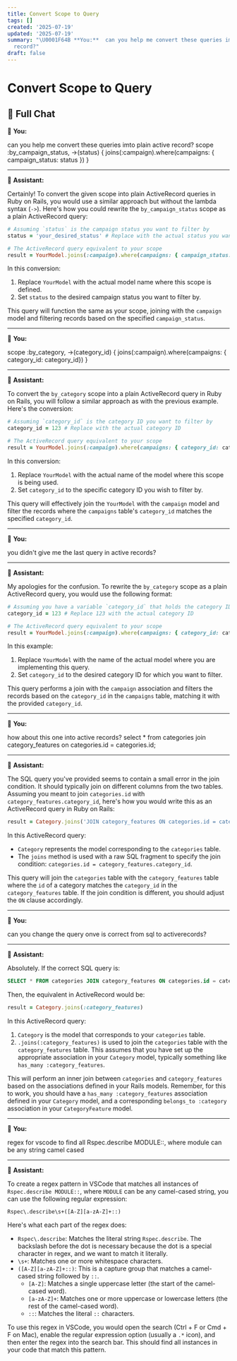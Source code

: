 ```yaml
---
title: Convert Scope to Query
tags: []
created: '2025-07-19'
updated: '2025-07-19'
summary: "\U0001F64B **You:**  can you help me convert these queries imto plain active
  record?"
draft: false
---
```


# Convert Scope to Query

## 🧠 Full Chat

🙋 **You:**

can you help me convert these queries imto plain active record? 
scope :by_campaign_status, ->(status) { joins(:campaign).where(campaigns: { campaign_status: status }) }

---

🤖 **Assistant:**

Certainly! To convert the given scope into plain ActiveRecord queries in Ruby on Rails, you would use a similar approach but without the lambda syntax (`->`). Here's how you could rewrite the `by_campaign_status` scope as a plain ActiveRecord query:

```ruby
# Assuming `status` is the campaign status you want to filter by
status = 'your_desired_status' # Replace with the actual status you want

# The ActiveRecord query equivalent to your scope
result = YourModel.joins(:campaign).where(campaigns: { campaign_status: status })
```

In this conversion:

1. Replace `YourModel` with the actual model name where this scope is defined.
2. Set `status` to the desired campaign status you want to filter by.

This query will function the same as your scope, joining with the `campaign` model and filtering records based on the specified `campaign_status`.

---

🙋 **You:**

scope :by_category, ->(category_id) { joins(:campaign).where(campaigns: { category_id: category_id}) }

---

🤖 **Assistant:**

To convert the `by_category` scope into a plain ActiveRecord query in Ruby on Rails, you will follow a similar approach as with the previous example. Here's the conversion:

```ruby
# Assuming `category_id` is the category ID you want to filter by
category_id = 123 # Replace with the actual category ID

# The ActiveRecord query equivalent to your scope
result = YourModel.joins(:campaign).where(campaigns: { category_id: category_id })
```

In this conversion:

1. Replace `YourModel` with the actual name of the model where this scope is being used.
2. Set `category_id` to the specific category ID you wish to filter by.

This query will effectively join the `YourModel` with the `campaign` model and filter the records where the `campaigns` table's `category_id` matches the specified `category_id`.

---

🙋 **You:**

you didn't give me the last query in active records?

---

🤖 **Assistant:**

My apologies for the confusion. To rewrite the `by_category` scope as a plain ActiveRecord query, you would use the following format:

```ruby
# Assuming you have a variable `category_id` that holds the category ID you want to filter by
category_id = 123 # Replace 123 with the actual category ID

# The ActiveRecord query equivalent to your scope
result = YourModel.joins(:campaign).where(campaigns: { category_id: category_id })
```

In this example:

1. Replace `YourModel` with the name of the actual model where you are implementing this query.
2. Set `category_id` to the desired category ID for which you want to filter.

This query performs a join with the `campaign` association and filters the records based on the `category_id` in the `campaigns` table, matching it with the provided `category_id`.

---

🙋 **You:**

how about this one into active records?
select * from categories join category_features on categories.id = categories.id;

---

🤖 **Assistant:**

The SQL query you've provided seems to contain a small error in the join condition. It should typically join on different columns from the two tables. Assuming you meant to join `categories.id` with `category_features.category_id`, here's how you would write this as an ActiveRecord query in Ruby on Rails:

```ruby
result = Category.joins('JOIN category_features ON categories.id = category_features.category_id')
```

In this ActiveRecord query:

- `Category` represents the model corresponding to the `categories` table.
- The `joins` method is used with a raw SQL fragment to specify the join condition: `categories.id = category_features.category_id`.

This query will join the `categories` table with the `category_features` table where the `id` of a category matches the `category_id` in the `category_features` table. If the join condition is different, you should adjust the `ON` clause accordingly.

---

🙋 **You:**

can you change the query onve is correct from sql to activerecords?

---

🤖 **Assistant:**

Absolutely. If the correct SQL query is:

```sql
SELECT * FROM categories JOIN category_features ON categories.id = category_features.category_id;
```

Then, the equivalent in ActiveRecord would be:

```ruby
result = Category.joins(:category_features)
```

In this ActiveRecord query:

1. `Category` is the model that corresponds to your `categories` table.
2. `.joins(:category_features)` is used to join the `categories` table with the `category_features` table. This assumes that you have set up the appropriate association in your `Category` model, typically something like `has_many :category_features`.

This will perform an inner join between `categories` and `category_features` based on the associations defined in your Rails models. Remember, for this to work, you should have a `has_many :category_features` association defined in your `Category` model, and a corresponding `belongs_to :category` association in your `CategoryFeature` model.

---

🙋 **You:**

regex for vscode to find all Rspec.describe MODULE::, where module can be any string camel cased

---

🤖 **Assistant:**

To create a regex pattern in VSCode that matches all instances of `Rspec.describe MODULE::`, where `MODULE` can be any camel-cased string, you can use the following regular expression:

```
Rspec\.describe\s+([A-Z][a-zA-Z]+::)
```

Here's what each part of the regex does:

- `Rspec\.describe`: Matches the literal string `Rspec.describe`. The backslash before the dot is necessary because the dot is a special character in regex, and we want to match it literally.
- `\s+`: Matches one or more whitespace characters.
- `([A-Z][a-zA-Z]+::)`: This is a capture group that matches a camel-cased string followed by `::`.
  - `[A-Z]`: Matches a single uppercase letter (the start of the camel-cased word).
  - `[a-zA-Z]+`: Matches one or more uppercase or lowercase letters (the rest of the camel-cased word).
  - `::`: Matches the literal `::` characters.

To use this regex in VSCode, you would open the search (Ctrl + F or Cmd + F on Mac), enable the regular expression option (usually a `.*` icon), and then enter the regex into the search bar. This should find all instances in your code that match this pattern.